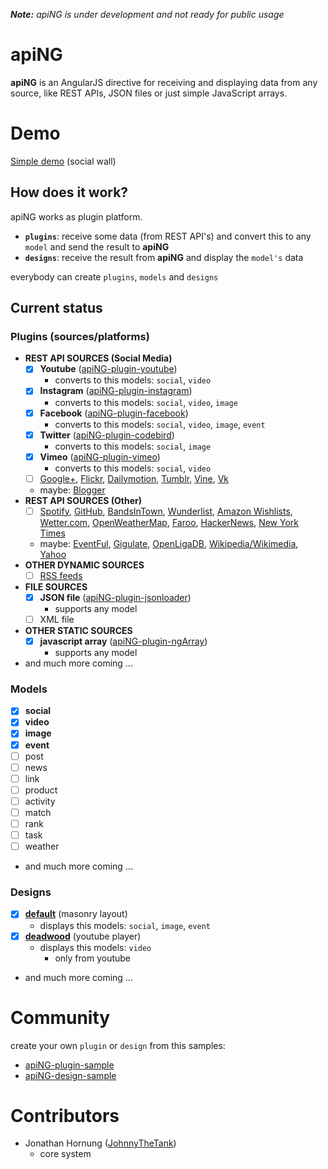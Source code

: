_**Note:** apiNG is under development and not ready for public usage_

# apiNG

**apiNG** is an AngularJS directive for receiving and displaying data from any source, like REST APIs, JSON files or just simple JavaScript arrays.

# Demo
[Simple demo](http://johnnythetank.github.io/apiNG/#demo) (social wall)

## How does it work?

apiNG works as plugin platform.
 - **`plugins`**: receive some data (from REST API's) and convert this to any `model` and send the result to **apiNG**
 - **`designs`**: receive the result from **apiNG** and display the `model's` data

everybody can create `plugins`, `models` and `designs`

## Current status

### Plugins (sources/platforms)
 - **REST API SOURCES (Social Media)**
     - [x] **Youtube** ([apiNG-plugin-youtube](https://github.com/JohnnyTheTank/apiNG-plugin-youtube))
        - converts to this models: `social`, `video`
     - [x] **Instagram** ([apiNG-plugin-instagram](https://github.com/JohnnyTheTank/apiNG-plugin-instagram))
        - converts to this models: `social`, `video`, `image`
     - [x] **Facebook** ([apiNG-plugin-facebook](https://github.com/JohnnyTheTank/apiNG-plugin-facebook))
        - converts to this models: `social`, `video`, `image`, `event`
     - [x] **Twitter** ([apiNG-plugin-codebird](https://github.com/JohnnyTheTank/apiNG-plugin-codebird))
        - converts to this models: `social`, `image`
     - [x] **Vimeo** ([apiNG-plugin-vimeo](https://github.com/JohnnyTheTank/apiNG-plugin-vimeo))
        - converts to this models: `social`, `video`
     - [ ] [Google+](https://developers.google.com/+/web/api/rest/latest/), [Flickr](https://www.flickr.com/services/api/), [Dailymotion](https://developer.dailymotion.com/api), [Tumblr](https://www.tumblr.com/docs/en/api/v2), [Vine](https://github.com/starlock/vino/wiki/API-Reference), [Vk](http://vk.com/dev)
     - maybe: [Blogger](https://developers.google.com/blogger/docs/3.0/using)
 - **REST API SOURCES (Other)**
     - [ ] [Spotify](https://developer.spotify.com/web-api/), [GitHub](https://developer.github.com/v3/), [BandsInTown](https://www.bandsintown.com/api/overview), [Wunderlist](https://developer.wunderlist.com/documentation), [Amazon Wishlists](https://github.com/doitlikejustin/amazon-wish-lister), [Wetter.com](http://www.wetter.com/apps_und_mehr/website/api/), [OpenWeatherMap](http://openweathermap.org/api), [Faroo](http://www.faroo.com/hp/api/api.html#json), [HackerNews](https://github.com/HackerNews/API), [New York Times](http://developer.nytimes.com/docs/read/times_newswire_api)
     - maybe: [EventFul](http://api.eventful.com/docs/formats), [Gigulate](http://gigulate.com/api/), [OpenLigaDB](http://www.openligadb.de/Help), [Wikipedia/Wikimedia](https://www.mediawiki.org/wiki/API:Main_page/de), [Yahoo](https://developer.yahoo.com/boss/search/)
 - **OTHER DYNAMIC SOURCES**
    - [ ] [RSS feeds](http://cyber.law.harvard.edu/rss/rss.html)
 - **FILE SOURCES**
    - [x] **JSON file** ([apiNG-plugin-jsonloader](https://github.com/JohnnyTheTank/apiNG-plugin-jsonloader))
        - supports any model
    - [ ] XML file
 - **OTHER STATIC SOURCES**
    - [x] **javascript array** ([apiNG-plugin-ngArray](https://github.com/JohnnyTheTank/apiNG-plugin-ngArray))
        - supports any model
 - and much more coming ...
    
### Models
 - [x] **social**
 - [x] **video**
 - [x] **image**
 - [x] **event**
 - [ ] post
 - [ ] news
 - [ ] link
 - [ ] product
 - [ ] activity
 - [ ] match
 - [ ] rank
 - [ ] task
 - [ ] weather
 - and much more coming ...
    
### Designs
 - [x] **[default](https://github.com/JohnnyTheTank/apiNG-design-default)** (masonry layout)
    - displays this models: `social`, `image`, `event`
 - [x] **[deadwood](https://github.com/JohnnyTheTank/apiNG-design-deadwood)** (youtube player)
    - displays this models: `video`
        - only from youtube
 - and much more coming ...
 
# Community
create your own `plugin` or `design` from this samples:
- [apiNG-plugin-sample](https://github.com/JohnnyTheTank/apiNG-plugin-sample)
- [apiNG-design-sample](https://github.com/JohnnyTheTank/apiNG-design-sample)

# Contributors
- Jonathan Hornung ([JohnnyTheTank](https://github.com/JohnnyTheTank))
    - core system
